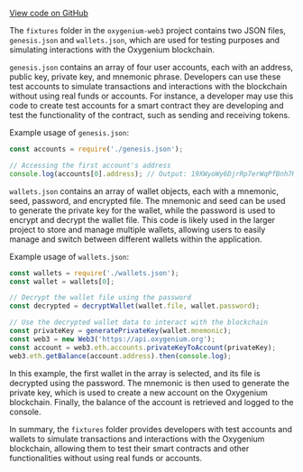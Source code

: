 [View code on GitHub](https://github.com/oxygenium-network/oxygenium-web3/.autodoc/docs/json/packages/web3/src/signer/fixtures)

The `fixtures` folder in the `oxygenium-web3` project contains two JSON files, `genesis.json` and `wallets.json`, which are used for testing purposes and simulating interactions with the Oxygenium blockchain.

`genesis.json` contains an array of four user accounts, each with an address, public key, private key, and mnemonic phrase. Developers can use these test accounts to simulate transactions and interactions with the blockchain without using real funds or accounts. For instance, a developer may use this code to create test accounts for a smart contract they are developing and test the functionality of the contract, such as sending and receiving tokens.

Example usage of `genesis.json`:

```javascript
const accounts = require('./genesis.json');

// Accessing the first account's address
console.log(accounts[0].address); // Output: 19XWyoWy6DjrRp7erWqPfBnh7HL1Sb2Ub8SVjux2d71Eb
```

`wallets.json` contains an array of wallet objects, each with a mnemonic, seed, password, and encrypted file. The mnemonic and seed can be used to generate the private key for the wallet, while the password is used to encrypt and decrypt the wallet file. This code is likely used in the larger project to store and manage multiple wallets, allowing users to easily manage and switch between different wallets within the application.

Example usage of `wallets.json`:

```javascript
const wallets = require('./wallets.json');
const wallet = wallets[0];

// Decrypt the wallet file using the password
const decrypted = decryptWallet(wallet.file, wallet.password);

// Use the decrypted wallet data to interact with the blockchain
const privateKey = generatePrivateKey(wallet.mnemonic);
const web3 = new Web3('https://api.oxygenium.org');
const account = web3.eth.accounts.privateKeyToAccount(privateKey);
web3.eth.getBalance(account.address).then(console.log);
```

In this example, the first wallet in the array is selected, and its file is decrypted using the password. The mnemonic is then used to generate the private key, which is used to create a new account on the Oxygenium blockchain. Finally, the balance of the account is retrieved and logged to the console.

In summary, the `fixtures` folder provides developers with test accounts and wallets to simulate transactions and interactions with the Oxygenium blockchain, allowing them to test their smart contracts and other functionalities without using real funds or accounts.
